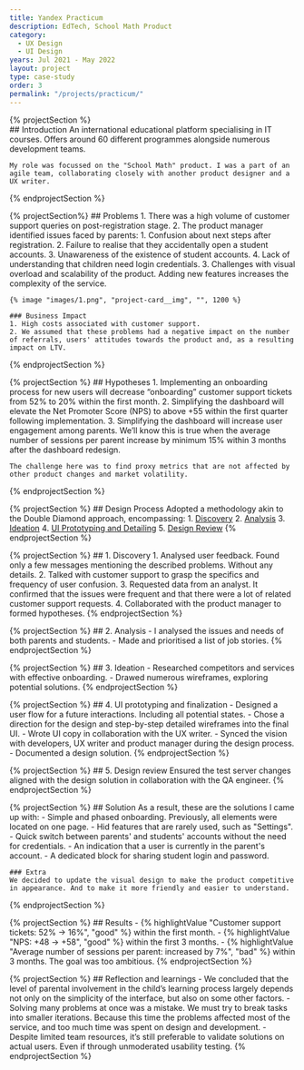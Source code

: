 ```yaml
---
title: Yandex Practicum
description: EdTech, School Math Product
category:
  - UX Design
  - UI Design
years: Jul 2021 - May 2022
layout: project
type: case-study
order: 3
permalink: "/projects/practicum/"
---
```


{% projectSection %}	
	## Introduction
	An international educational platform specialising in IT courses. Offers around 60 different programmes alongside numerous development teams.

	My role was focussed on the "School Math" product. I was a part of an agile team, collaborating closely with another product designer and a UX writer.
{% endprojectSection %}

{% projectSection%}
	## Problems
	1. There was a high volume of customer support queries on post-registration stage.
	2. The product manager identified issues faced by parents:
	    1. Confusion about next steps after registration.
	    2. Failure to realise that they accidentally open a student accounts.
	    3. Unawareness of the existence of student accounts.
	    4. Lack of understanding that children need login credentials.
	3. Challenges with visual overload and scalability of the product. Adding new features increases the complexity of the service.

	{% image "images/1.png", "project-card__img", "", 1200 %}

	### Business Impact
	1. High costs associated with customer support.
	2. We assumed that these problems had a negative impact on the number of referrals, users' attitudes towards the product and, as a resulting impact on LTV.
{% endprojectSection %}

{% projectSection %}
	## Hypotheses
	1. Implementing an onboarding process for new users will decrease “onboarding” customer support tickets from 52% to 20% within the first month.
	2. Simplifying the dashboard will elevate the Net Promoter Score (NPS) to above +55 within the first quarter following implementation.
	3. Simplifying the dashboard will increase user engagement among parents. 
	We’ll know this is true when the average number of sessions per parent increase by minimum  15% within 3 months after the dashboard redesign.

	The challenge here was to find proxy metrics that are not affected by other product changes and market volatility.
{% endprojectSection %}

{% projectSection %}
	## Design Process
	Adopted a methodology akin to the Double Diamond approach, encompassing:
	1. [Discovery](#1)
	2. [Analysis](#2)
	3. [Ideation](#3)
	4. [UI Prototyping and Detailing](#4)
	5. [Design Review](#5)
{% endprojectSection %}

{% projectSection %}
	## 1. Discovery
	1. Analysed user feedback. Found only a few messages mentioning the described problems. Without any details.
	2. Talked with customer support to grasp the specifics and frequency of user confusion.
	3. Requested data from an analyst. It confirmed that the issues were frequent and that there were a lot of related customer support requests.
	4. Collaborated with the product manager to formed hypotheses.
{% endprojectSection %}

{% projectSection %}
	## 2. Analysis
	- I analysed the issues and needs of both parents and students.
	- Made and prioritised a list of job stories.
{% endprojectSection %}

{% projectSection %}
	## 3. Ideation
	- Researched competitors and services with effective onboarding.
	- Drawed numerous wireframes, exploring potential solutions.
{% endprojectSection %}

{% projectSection %}
	## 4. UI prototyping and finalization
	- Designed a user flow for a future interactions. Including all potential states.
	- Chose a direction for the design and step-by-step detailed wireframes into the final UI.
	- Wrote UI copy in collaboration with the UX writer.
	- Synced the vision with developers, UX writer and product manager during the design process.
	- Documented a design solution.
{% endprojectSection %}

{% projectSection %}
	## 5. Design review
	Ensured the test server changes aligned with the design solution in collaboration with the QA engineer.
{% endprojectSection %}

{% projectSection %}
	## Solution
	As a result, these are the solutions I came up with:
	- Simple and phased onboarding. Previously, all elements were located on one page.
	- Hid features that are rarely used, such as "Settings".
	- Quick switch between parents' and students' accounts without the need for credentials.
	- An indication that a user is currently in the parent's account.
	- A dedicated block for sharing student login and password.

	### Extra
	We decided to update the visual design to make the product competitive in appearance. And to make it more friendly and easier to understand.
{% endprojectSection %}

{% projectSection %}
	## Results
	- {% highlightValue "Customer support tickets: 52% → 16%", "good" %} within the first month. 
	- {% highlightValue "NPS: +48 → +58", "good" %} within the first 3 months.
	- {% highlightValue "Average number of sessions per parent: increased by 7%", "bad" %} within 3 months. 
	The goal was too ambitious.
{% endprojectSection %}

{% projectSection %}
	## Reflection and learnings
	- We concluded that the level of parental involvement in the child’s learning process largely depends not only on the simplicity of the interface, but also on some other factors.
	- Solving many problems at once was a mistake. We must try to break tasks into smaller iterations. Because this time the problems affected most of the service, and too much time was spent on design and development.
	- Despite limited team resources, it’s still preferable to validate solutions on actual users. Even if  through unmoderated usability testing.
{% endprojectSection %}